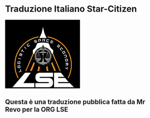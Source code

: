 # Traduzione Italiano Star-Citizen

![LOGO](logo.bmp)

## Questa è una traduzione pubblica fatta da Mr Revo per la ORG LSE
